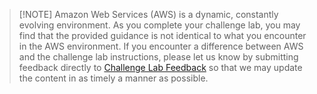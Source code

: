 > [!NOTE] Amazon Web Services (AWS) is a dynamic, constantly evolving environment. As you complete your challenge lab, you may find that the provided guidance is not identical to what you encounter in the AWS environment. If you encounter a difference between AWS and the challenge lab instructions, please let us know by submitting feedback directly to <a href = "https://supportrequest.learnondemandsystems.com/sf.php?s=123formbuilder-5553155&control66068515=@Lab.User.Email&control66068522=@Lab.LabInstance.Id&control66608830=@Lab.LabProfile.Id&control66068513=@lab.User.FirstName&control66068514=@lab.User.LastName&control66068517=@lab.User.Organization.Name" target="_blank" Title="Challenge Lab Feedback" ID="lab-disclaimer-custom-url">Challenge Lab Feedback</a>
so that we may update the content in as timely a manner as possible.

